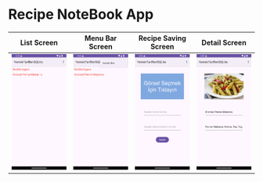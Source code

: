 # Recipe NoteBook App

List Screen |  Menu Bar Screen |  Recipe Saving Screen |  Detail Screen
:-------------------------:|:-------------------------:|:-------------------------:|:-------------------------:
![](https://raw.githubusercontent.com/fikretkoray/recipeNotebook/master/images/firstScreen.png)  |  ![](https://raw.githubusercontent.com/fikretkoray/recipeNotebook/master/images/menuBar.png)|  ![](https://raw.githubusercontent.com/fikretkoray/recipeNotebook/master/images/recipeSavingScreen.png)|  ![](https://raw.githubusercontent.com/fikretkoray/recipeNotebook/master/images/recipeScreen.png)
